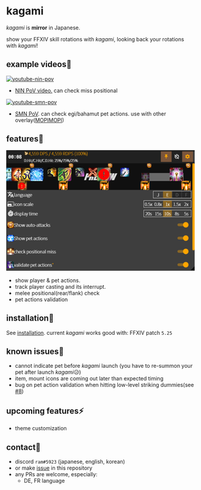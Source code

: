 # kagami

*kagami* is **mirror** in Japanese. 

show your FFXIV skill rotations with *kagami*, looking back your rotations with *kagami*!

## example videos👀

[![youtube-nin-pov](https://img.youtube.com/vi/He6r6paOYp4/0.jpg)](https://youtu.be/He6r6paOYp4)

- [NIN PoV video.](https://youtu.be/He6r6paOYp4) can check miss positional

[![youtube-smn-pov](https://img.youtube.com/vi/mkAPPWO0x0A/0.jpg)](https://youtu.be/mkAPPWO0x0A)

- [SMN PoV](https://youtu.be/mkAPPWO0x0A). can check egi/bahamut pet actions. use with other overlay([MOPIMOPI](https://github.com/HAERUHAERU/mopimopi))

## features🚀

![settings](settings.png)

- show player & pet actions.
- track player casting and its interrupt.
- melee positional(rear/flank) check
- pet actions validation


## installation🔨

See [installation](https://github.com/ramram1048/kagami/blob/master/installation.md).
current *kagami* works good with: FFXIV patch `5.25`


## known issues🚧

- cannot indicate pet before *kagami* launch
  (you have to re-summon your pet after launch *kagami*😥)
- item, mount icons are coming out later than expected timing
- bug on pet action validation when hitting low-level striking dummies(see [#8](https://github.com/ramram1048/kagami/issues/8))


## upcoming features⚡

- theme customization


## contact💬

- discord `ram#5923` (japanese, english, korean)
- or make [issue](https://github.com/ramram1048/kagami/issues) in this repository
- any PRs are welcome, especially:
  - DE, FR language

